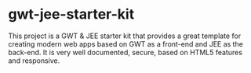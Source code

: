 # gwt-jee-starter-kit
This project is a GWT &amp; JEE starter kit that provides a great template for creating modern web apps based on GWT as a front-end and JEE as the back-end. It is very well documented, secure, based on HTML5 features and responsive.
